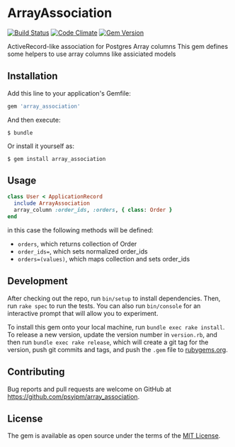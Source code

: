 # ArrayAssociation

[![Build Status](https://semaphoreci.com/api/v1/igormalinovskiy/array_association/branches/master/shields_badge.svg)](https://semaphoreci.com/igormalinovskiy/array_association)
[![Code Climate](https://codeclimate.com/github/psyipm/array_association/badges/gpa.svg)](https://codeclimate.com/github/psyipm/array_association)
[![Gem Version](https://badge.fury.io/rb/array_association.svg)](https://badge.fury.io/rb/array_association)

ActiveRecord-like association for Postgres Array columns
This gem defines some helpers to use array columns like assiciated models

## Installation

Add this line to your application's Gemfile:

```ruby
gem 'array_association'
```

And then execute:

    $ bundle

Or install it yourself as:

    $ gem install array_association

## Usage

```ruby
class User < ApplicationRecord
  include ArrayAssociation
  array_column :order_ids, :orders, { class: Order }
end
```

in this case the following methods will be defined:
* `orders`, which returns collection of Order
* `order_ids=`, which sets normalized order_ids
* `orders=(values)`, which maps collection and sets order_ids

## Development

After checking out the repo, run `bin/setup` to install dependencies. Then, run `rake spec` to run the tests. You can also run `bin/console` for an interactive prompt that will allow you to experiment.

To install this gem onto your local machine, run `bundle exec rake install`. To release a new version, update the version number in `version.rb`, and then run `bundle exec rake release`, which will create a git tag for the version, push git commits and tags, and push the `.gem` file to [rubygems.org](https://rubygems.org).

## Contributing

Bug reports and pull requests are welcome on GitHub at https://github.com/psyipm/array_association.

## License

The gem is available as open source under the terms of the [MIT License](http://opensource.org/licenses/MIT).
